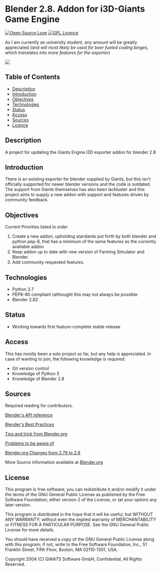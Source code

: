 # Blender 2.8. Addon for i3D-Giants Game Engine
[![Open Source Love](https://badges.frapsoft.com/os/v1/open-source.svg?v=103)](https://github.com/ellerbrock/open-source-badges/)
[![GPL Licence](https://badges.frapsoft.com/os/gpl/gpl.svg?v=103)](https://opensource.org/licenses/GPL-3.0/)

As I am currently an university student, any amount will be greatly appreciated *(and will most likely be used for beer fueled coding binges, which translates into more features for the exporter)*

[![](https://www.paypalobjects.com/en_US/DK/i/btn/btn_donateCC_LG.gif)](https://www.paypal.com/cgi-bin/webscr?cmd=_donations&business=3BLFKTJDUC4Y6&currency_code=EUR&source=url)


## Table of Contents

* [Description](#description)
* [Introduction](#introduction)
* [Objectives](#objectives)
* [Technologies](#technologies)
* [Status](#status)
* [Access](#access)
* [Sources](#sources)
* [Licence](#licence)

## Description

A project for updating the Giants Engine I3D exporter addon for blender 2.8

## Introduction

There is an existing exporter for blender supplied by Giants, but this isn't officially supported for newer blender versions and the code is outdated. The support from Giants themselves has also been lackluster and this project aims to supply a new addon with support and features driven by community feedback.


## Objectives

Current Priorities listed in order

1. Create a new addon, upholding standards put forth by both blender and python pep-8, that has a minimum of the same features as the currently available addon
2. Keep addon up to date with new version of Farming Simulator and Blender.
3. Add community requested features.


## Technologies
* Python 3.7
* PEP8-80 compliant (althought this may not always be possible
* Blender 2.82

## Status

* Working towards first feature-complete stable release

## Access

This has mostly been a solo project so far, but any help is appreciated.
In case of wanting to join, the following knowledge is required:
* Git version control
* Knowledge of Python 3
* Knowledge of Blender 2.8

## Sources

 Required reading for contributors.

[Blender's API reference](https://docs.blender.org/api/current/info_api_reference.html)

[Blender's Best Practices](https://docs.blender.org/api/current/info_best_practice.html)

[Tips and trick from Blender.org](https://docs.blender.org/api/current/info_tips_and_tricks.html)

[Problems to be aware of](https://docs.blender.org/api/current/info_gotcha.html)

[Blender.org Changes from 2.79 to 2.8](https://docs.blender.org/api/current/change_log.html)

More Source information available at [Blender.org](https://docs.blender.org/api/current/index.html)

## License

This program is free software; you can redistribute it and/or modify it under the terms of the GNU General Public License as published by the Free Software Foundation; either version 2 of the License, or (at your option) any later version.

This program is distributed in the hope that it will be useful, but WITHOUT ANY WARRANTY; without even the implied warranty of MERCHANTABILITY or FITNESS FOR A PARTICULAR PURPOSE. See the GNU General Public License for more details.

You should have received a copy of the GNU General Public License along with this program; if not, write to the Free Software Foundation, Inc., 51 Franklin Street, Fifth Floor, Boston, MA 02110-1301, USA.

Copyright 2004 (C) GIANTS Software GmbH, Confidential, All Rights Reserved.
